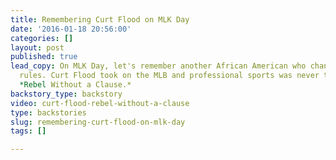 ```yaml
---
title: Remembering Curt Flood on MLK Day
date: '2016-01-18 20:56:00'
categories: []
layout: post
published: true
lead_copy: On MLK Day, let's remember another African American who changed today's
  rules. Curt Flood took on the MLB and professional sports was never the same. Watch
  *Rebel Without a Clause.*
backstory_type: backstory
video: curt-flood-rebel-without-a-clause
type: backstories
slug: remembering-curt-flood-on-mlk-day
tags: []

---
```

